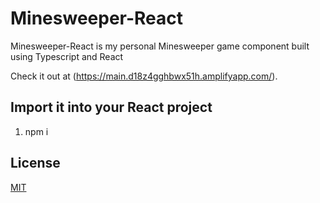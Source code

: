 # Minesweeper-React
Minesweeper-React is my personal Minesweeper game component built using Typescript and React

Check it out at (https://main.d18z4gghbwx51h.amplifyapp.com/).

## Import it into your React project
1. npm i 

## License
[MIT](https://choosealicense.com/licenses/mit/)